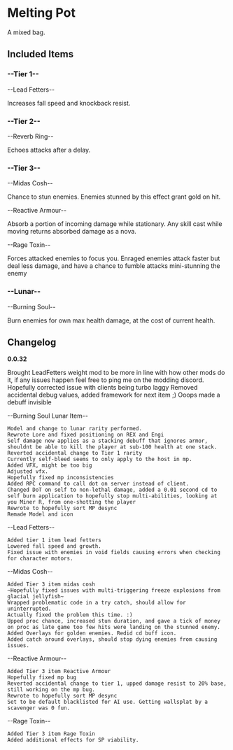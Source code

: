 # Melting Pot

A mixed bag.
## Included Items

### --Tier 1--

--Lead Fetters--

Increases fall speed and knockback resist.

### --Tier 2--

--Reverb Ring--

Echoes attacks after a delay.

### --Tier 3--

--Midas Cosh--

Chance to stun enemies. Enemies stunned by this effect grant gold on hit.

--Reactive Armour--

Absorb a portion of incoming damage while stationary. Any skill cast while moving returns absorbed damage as a nova.

--Rage Toxin--

Forces attacked enemies to focus you. Enraged enemies attack faster but deal less damage, and have a chance to fumble attacks mini-stunning the enemy
### --Lunar--

--Burning Soul--

Burn enemies for own max health damage, at the cost of current health.

## Changelog
**0.0.32**

Brought LeadFetters weight mod to be more in line with how other mods do it, if any issues happen feel free to ping me on the modding discord. 
Hopefully corrected issue with clients being turbo laggy
Removed accidental debug values, added framework for next item ;)
Ooops made a debuff invisible

--Burning Soul Lunar Item--

	Model and change to lunar rarity performed.
	Rewrote Lore and fixed positioning on REX and Engi
	Self damage now applies as a stacking debuff that ignores armor, shouldnt be able to kill the player at sub-100 health at one stack.
	Reverted accidental change to Tier 1 rarity
	Currently self-bleed seems to only apply to the host in mp.
	Added VFX, might be too big
	Adjusted vfx.
	Hopefully fixed mp inconsistencies
	Added RPC command to call dot on server instead of client.
	Changed DoT on self to non-lethal damage, added a 0.01 second cd to self burn application to hopefully stop multi-abilities, looking at you Miner R, from one-shotting the player
	Rewrote to hopefully sort MP desync
	Remade Model and icon
	
--Lead Fetters--

	Added tier 1 item lead fetters
	Lowered fall speed and growth.
	Fixed issue with enemies in void fields causing errors when checking for character motors.
	
--Midas Cosh--
	
	Added Tier 3 item midas cosh
	~Hopefully fixed issues with multi-triggering freeze explosions from glacial jellyfish~
	Wrapped problematic code in a try catch, should allow for uninterrupted.
	Actually fixed the problem this time. :)
	Upped proc chance, increased stun duration, and gave a tick of money on proc as late game too few hits were landing on the stunned enemy.
	Added Overlays for golden enemies. Redid cd buff icon.
	Added catch around overlays, should stop dying enemies from causing issues.
	
--Reactive Armour--

	Added Tier 3 item Reactive Armour
	Hopefully fixed mp bug
	Reverted accidental change to tier 1, upped damage resist to 20% base, still working on the mp bug.
	Rewrote to hopefully sort MP desync
	Set to be default blacklisted for AI use. Getting wallsplat by a scavenger was 0 fun.

--Rage Toxin--

	Added Tier 3 item Rage Toxin
	Added additional effects for SP viability.